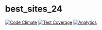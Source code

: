 # best_sites_24

[![Code
Climate](https://codeclimate.com/github/sunkibaek/best_sites_24/badges/gpa.svg)](https://codeclimate.com/github/sunkibaek/best_sites_24) [![Test
Coverage](https://codeclimate.com/github/sunkibaek/best_sites_24/badges/coverage.svg)](https://codeclimate.com/github/sunkibaek/best_sites_24/coverage)  [![Analytics](https://ga-beacon.appspot.com/UA-44056140-10/sunkibaek/best_sites_24)](https://github.com/igrigorik/ga-beacon)
